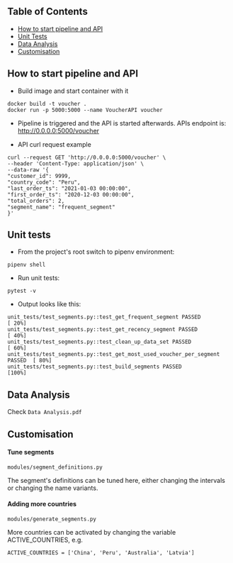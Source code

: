 ## Table of Contents
* [How to start pipeline and API](#How-to-start-pipeline-and-API)
* [Unit Tests](#Unit-tests)
* [Data Analysis](#Data-Analysis)
* [Customisation](#Customisation)

## How to start pipeline and API
* Build image and start container with it
````
docker build -t voucher .
docker run -p 5000:5000 --name VoucherAPI voucher
````
* Pipeline is triggered and the API is started afterwards. APIs endpoint is:
http://0.0.0.0:5000/voucher

* API curl request example
```
curl --request GET 'http://0.0.0.0:5000/voucher' \
--header 'Content-Type: application/json' \
--data-raw '{
"customer_id": 9999,
"country_code": "Peru",
"last_order_ts": "2021-01-03 00:00:00",
"first_order_ts": "2020-12-03 00:00:00", 
"total_orders": 2,
"segment_name": "frequent_segment"
}'
```

## Unit tests
* From the project's root switch to pipenv environment:
```
pipenv shell
```
* Run unit tests:
```
pytest -v
```                                                           
* Output looks like this:
```
unit_tests/test_segments.py::test_get_frequent_segment PASSED               [ 20%]
unit_tests/test_segments.py::test_get_recency_segment PASSED                [ 40%]
unit_tests/test_segments.py::test_clean_up_data_set PASSED                  [ 60%]
unit_tests/test_segments.py::test_get_most_used_voucher_per_segment PASSED  [ 80%]
unit_tests/test_segments.py::test_build_segments PASSED                     [100%]
```
## Data Analysis
Check `Data Analysis.pdf`

## Customisation
#### Tune segments
`modules/segment_definitions.py`

The segment's definitions can be tuned here, either changing the intervals or changing the name variants.
#### Adding more countries
`modules/generate_segments.py`

More countries can be activated by changing the variable ACTIVE_COUNTRIES,
e.g.

```ACTIVE_COUNTRIES = ['China', 'Peru', 'Australia', 'Latvia']```
